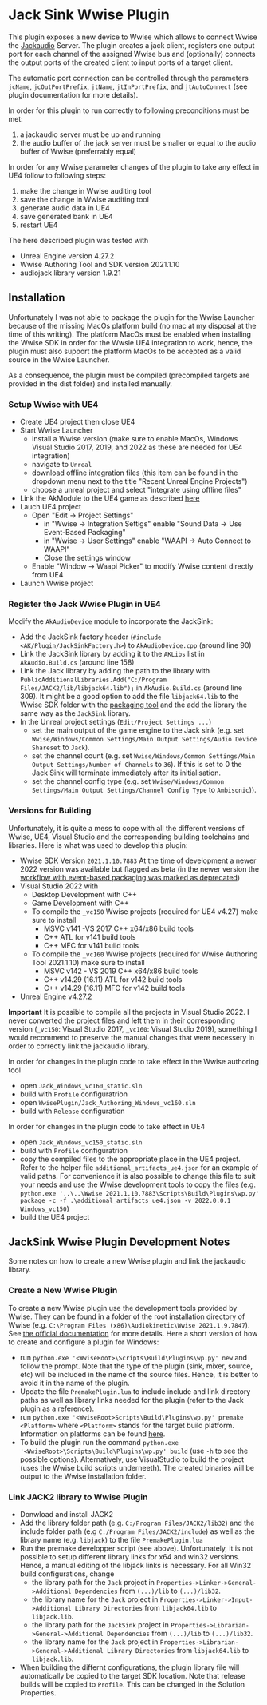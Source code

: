 # Jack Sink Wwise Plugin

This plugin exposes a new device to Wwise which allows to connect Wwise the [Jackaudio](https://jackaudio.org/) Server.
The plugin creates a jack client, registers one output port for each channel of the assigned Wwise bus and (optionally) connects the output ports of the created client to input ports of a target client.

The automatic port connection can be controlled through the parameters `jcName`, `jcOutPortPrefix`, `jtName`, `jtInPortPrefix`, and `jtAutoConnect` (see plugin documentation for more details).

In order for this plugin to run correctly to following preconditions must be met:
1. a jackaudio server must be up and running
2. the audio buffer of the jack server must be smaller or equal to the audio buffer of Wwise (preferrably equal)

In order for any Wwise parameter changes of the plugin to take any effect in UE4 follow to following steps:
1. make the change in Wwise auditing tool
2. save the change in Wwise auditing tool
3. generate audio data in UE4
4. save generated bank in UE4
5. restart UE4

The here described plugin was tested with
 - Unreal Engine version 4.27.2
 - Wwise Authoring Tool and SDK version 2021.1.10
 - audiojack library version 1.9.21

## Installation

Unfortunately I was not able to package the plugin for the Wwise Launcher because of the missing MacOs platform build (no mac at my disposal at the time of this writing).
The platform MacOs must be enabled when installing the Wwise SDK in order for the Wwsie UE4 integration to work, hence, the plugin must also support the platform MacOs to be accepted as a valid source in the Wwise Launcher.

As a consequence, the plugin must be compiled (precompiled targets are provided in the dist folder) and installed manually.

### Setup Wwise with UE4

* Create UE4 project then close UE4
* Start Wwise Launcher
   * install a Wwise version (make sure to enable MacOs, Windows Visual Studio 2017, 2019, and 2022 as these are needed for UE4 integration)
   * navigate to `Unreal`
   * download offline integration files (this item can be found in the dropdown menu next to the title "Recent Unreal Engine Projects")
   * choose a unreal project and select "integrate using offline files"
* Link the AkModule to the UE4 game as described [here](https://www.audiokinetic.com/library/edge/?source=UE4&id=using_cpp.html)
* Lauch UE4 project
   * Open "Edit -> Project Settings"
      * in "Wwise -> Integration Settigs" enable "Sound Data -> Use Event-Based Packaging"
      * in "Wwise -> User Settings" enable "WAAPI -> Auto Connect to WAAPI"
      * Close the settings window
   * Enable "Window -> Waapi Picker" to modify Wwise content directly from UE4
* Launch Wwise project

### Register the Jack Wwise Plugin in UE4

Modify the `AkAudioDevice` module to incorporate the JackSink:

* Add the JackSink factory header (`#include <AK/Plugin/JackSinkFactory.h>`) to `AkAudioDevice.cpp` (around line 90)
* Link the JackSink library by adding it to the `AKLibs` list in `AkAudio.Build.cs` (around line 158)
* Link the Jack library by adding the path to the library with `PublicAdditionalLibraries.Add("C:/Program Files/JACK2/lib/libjack64.lib");` in `AkAudio.Build.cs` (around line 309).
  It might be a good option to add the file `libjack64.lib` to the Wwise SDK folder with the [packaging tool](https://www.audiokinetic.com/library/2022.1.0_7985/?source=SDK&id=effectplugin_tools_packaging.html) and the add the library the same way as the `JackSink` library.
* In the Unreal project settings (`Edit/Project Settings ...`)
   - set the main output of the game engine to the Jack sink (e.g. set `Wwise/Windows/Common Settings/Main Output Settings/Audio Device Shareset` to `Jack`).
   - set the channel count (e.g. set `Wwise/Windows/Common Settings/Main Output Settings/Number of Channels` to `36`). If this is set to 0 the Jack Sink will terminate immediately after its initialisation.
   - set the channel config type (e.g. set `Wwise/Windows/Common Settings/Main Output Settings/Channel Config Type` to `Ambisonic`)).

### Versions for Building

Unfortunately, it is quite a mess to cope with all the different versions of Wwise, UE4, Visual Studio and the corresponding building toolchains and libraries.
Here is what was used to develop this plugin:

- Wwise SDK Version `2021.1.10.7883`
  At the time of development a newer 2022 version was available but flagged as beta (in the newer version the [workflow with event-based packaging was marked as deprecated](https://www.audiokinetic.com/library/2022.1.0_7985/?source=UE4&id=using_workflow.html))
- Visual Studio 2022 with
   - Desktop Development with C++
   - Game Development with C++
   - To compile the `_vc150` Wwise projects (required for UE4 v4.27) make sure to install
      - MSVC v141 -VS 2017 C++ x64/x86 build tools
      - C++ ATL for v141 build tools
      - C++ MFC for v141 build tools
   - To compile the `_vc160` Wwise projects (required for Wwise Authoring Tool 2021.1.10) make sure to install
      - MSVC v142 - VS 2019 C++ x64/x86 build tools
      - C++ v14.29 (16.11) ATL for v142 build tools
      - C++ v14.29 (16.11) MFC for v142 build tools
- Unreal Engine v4.27.2

**Important** It is possible to compile all the projects in Visual Studio 2022.
I never converted the project files and left them in their corresponding version (`_vc150`: Visual Studio 2017, `_vc160`: Visual Studio 2019), something I would recommend to preserve the manual changes that were necessery in order to correctly link the jackaudio library.

In order for changes in the plugin code to take effect in the Wwise authoring tool
* open `Jack_Windows_vc160_static.sln`
* build with `Profile` configuratrion
* open `WwisePlugin/Jack_Authoring_Windows_vc160.sln`
* build with `Release` configuration

In order for changes in the plugin code to take effect in UE4 
* open `Jack_Windows_vc150_static.sln`
* build with `Profile` configuratrion
* copy the compiled files to the appropriate place in the UE4 project. Refer to the helper file `additional_artifacts_ue4.json` for an example of valid paths. For convenience it is also possible to change this file to suit your needs and use the Wwise development tools to copy the files (e.g. `python.exe '..\..\Wwise 2021.1.10.7883\Scripts\Build\Plugins\wp.py' package -c -f .\additional_artifacts_ue4.json -v 2022.0.0.1 Windows_vc150`)
* build the UE4 project

## JackSink Wwise Plugin Development Notes

Some notes on how to create a new Wwise plugin and link the jackaudio library.

### Create a New Wwise Plugin

To create a new Wwise plugin use the development tools provided by Wwise.
They can be found in a folder of the root installation directory of Wwise (e.g. `C:\Program Files (x86)\Audiokinetic\Wwise 2021.1.9.7847`).
See [the official documentation](https://www.audiokinetic.com/library/edge/?source=SDK&id=effectplugin_tools.html) for more details.
Here a short version of how to create and configure a plugin for Windows:
* run `python.exe '<WwiseRoot>\Scripts\Build\Plugins\wp.py' new` and follow the prompt.
  Note that the type of the plugin (sink, mixer, source, etc) will be included in the name of the source files. Hence, it is better to avoid it in the name of the plugin.
* Update the file `PremakePlugin.lua` to include include and link directory paths as well as library links needed for the plugin (refer to the Jack plugin as a reference).
* run `python.exe '<WwiseRoot>Scripts\Build\Plugins\wp.py' premake <Platform>` where `<Platform>` stands for the target build platform.
  Information on platforms can be found [here](https://www.audiokinetic.com/library/edge/?source=SDK&id=reference_platform.html).
* To build the plugin run the command `python.exe '<WwiseRoot>\Scripts\Build\Plugins\wp.py' build` (use `-h` to see the possible options).
  Alternatively, use VisualStudio to build the project (uses the Wwise build scripts underneeth).
  The created binaries will be output to the Wwise installation folder.

### Link JACK2 library to Wwise Plugin

* Donwload and install JACK2
* Add the library folder path (e.g. `C:/Program Files/JACK2/lib32`) and the include folder path (e.g `C:/Program Files/JACK2/include`) as well as the library name (e.g. `libjack`) to the file `PremakePlugin.lua`
* Run the premake developper script (see above). Unfortunately, it is not possible to setup different library links for x64 and win32 versions. Hence, a manual editing of the libjack links is necessary. For all Win32 build configurations, change
   * the library path for the `Jack` project in `Properties->Linker->General->Additional Dependencies` from `(...)/lib` to `(...)/lib32`.
   * the library name for the `Jack` project in `Properties->Linker->Input->Additional Library Directories` from `libjack64.lib` to `libjack.lib`.
   * the library path for the `JackSink` project in `Properties->Librarian->General->Additional Dependencies` from `(...)/lib` to `(...)/lib32`.
   * the library name for the `Jack` project in `Properties->Librarian->General->Additional Library Directories` from `libjack64.lib` to `libjack.lib`.
* When building the differnt configurations, the plugin library file will automatically be copied to the target SDK location. Note that release builds will be copied to `Profile`. This can be changed in the Solution Properties.